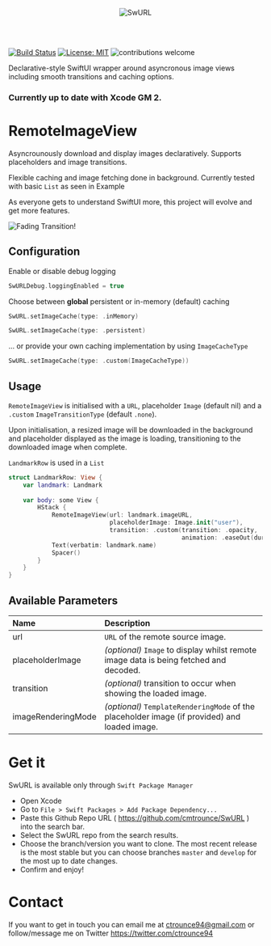 <p align="center">
  <img src="https://imgur.com/jTPdRfJ.png" alt="SwURL"/>
</p>
<br/>
<br/>


[![Build Status](https://travis-ci.org/cmtrounce/SwURL.svg?branch=master)](https://travis-ci.org/cmtrounce/SwURL)
[![License: MIT](https://img.shields.io/badge/License-MIT-yellow.svg)](https://opensource.org/licenses/MIT)
![contributions welcome](https://img.shields.io/badge/contributions-welcome-brightgreen.svg?style=flat)

Declarative-style SwiftUI wrapper around asyncronous image views including smooth transitions and caching options.

### Currently up to date with Xcode GM 2. 

# RemoteImageView

Asyncrounously download and display images declaratively. Supports placeholders and image transitions.

Flexible caching and image fetching done in background. Currently tested with basic `List` as seen in Example

As everyone gets to understand SwiftUI more, this project will evolve and get more features.

![Fading Transition!](https://media.giphy.com/media/kFCKkcURNhI0AVG19y/giphy.gif)

## Configuration

Enable or disable debug logging 

```swift 
SwURLDebug.loggingEnabled = true
```


Choose between **global** persistent or in-memory (default) caching

 ```swift
 SwURL.setImageCache(type: .inMemory)
 ```

 ```swift
 SwURL.setImageCache(type: .persistent)
 ```
 
 ... or provide your own caching implementation by using `ImageCacheType`
 
  ```swift
 SwURL.setImageCache(type: .custom(ImageCacheType))
 ```

## Usage

`RemoteImageView` is initialised with a `URL`, placeholder `Image` (default nil)  and a `.custom` `ImageTransitionType` (default `.none`). 

Upon initialisation, a resized image will be downloaded in the background and placeholder displayed as the image is loading, transitioning to the downloaded image when complete.

`LandmarkRow` is used in a `List`

```swift
struct LandmarkRow: View {
    var landmark: Landmark
    
    var body: some View {
        HStack {
            RemoteImageView(url: landmark.imageURL,
                            placeholderImage: Image.init("user"),
                            transition: .custom(transition: .opacity,
                                                animation: .easeOut(duration: 0.5)))
            Text(verbatim: landmark.name)
            Spacer()
        }
    }
}
```

## Available Parameters

| Name | Description |
| :--- | :--- |
| url | `URL` of the remote source image. |
| placeholderImage | _(optional)_ `Image` to display whilst remote image data is being fetched and decoded. |
| transition | _(optional)_ transition to occur when showing the loaded image. |
| imageRenderingMode | _(optional)_ `TemplateRenderingMode` of the placeholder image (if provided) and loaded image. |  

# Get it

SwURL is available only through `Swift Package Manager`

* Open Xcode
* Go to `File > Swift Packages > Add Package Dependency...`
* Paste this Github Repo URL ( https://github.com/cmtrounce/SwURL ) into the search bar. 
* Select the SwURL repo from the search results.
* Choose the branch/version you want to clone. The most recent release is the most stable but you can choose branches  `master` and `develop` for the most up to date changes.
* Confirm and enjoy!

# Contact

If you want to get in touch you can email me at ctrounce94@gmail.com or follow/message me on Twitter https://twitter.com/ctrounce94
